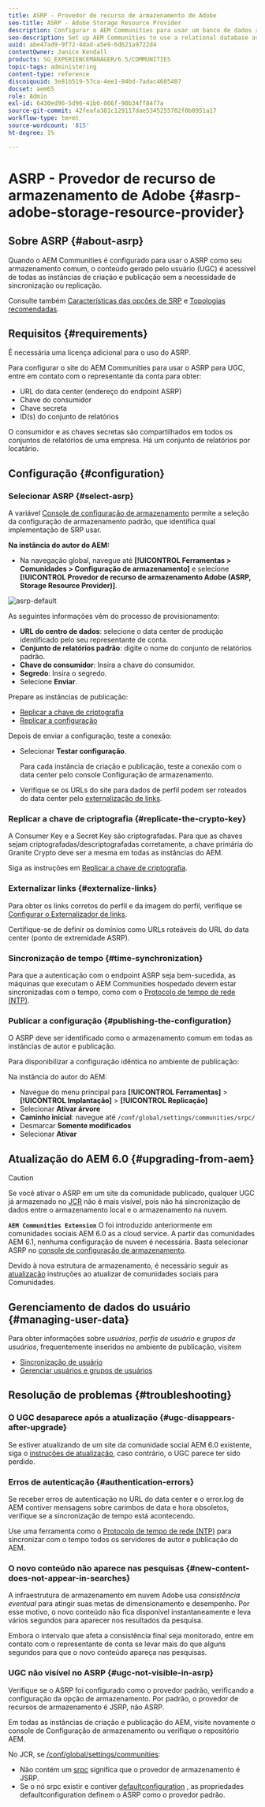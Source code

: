 ```yaml
---
title: ASRP - Provedor de recurso de armazenamento de Adobe
seo-title: ASRP - Adobe Storage Resource Provider
description: Configurar o AEM Communities para usar um banco de dados relacional como seu armazenamento comum
seo-description: Set up AEM Communities to use a relational database as its common store
uuid: abe47ad9-9f72-4dad-a5e9-6d621a9722d4
contentOwner: Janice Kendall
products: SG_EXPERIENCEMANAGER/6.5/COMMUNITIES
topic-tags: administering
content-type: reference
discoiquuid: 3e81b519-57ca-4ee1-94bd-7adac4605407
docset: aem65
role: Admin
exl-id: 6430ed96-5d96-41b6-866f-90b34ff84f7a
source-git-commit: 42feafa381c129117dae5345255702f0b0951a17
workflow-type: tm+mt
source-wordcount: '815'
ht-degree: 1%

---
```


# ASRP - Provedor de recurso de armazenamento de Adobe {#asrp-adobe-storage-resource-provider}

## Sobre ASRP {#about-asrp}

Quando o AEM Communities é configurado para usar o ASRP como seu armazenamento comum, o conteúdo gerado pelo usuário (UGC) é acessível de todas as instâncias de criação e publicação sem a necessidade de sincronização ou replicação.

Consulte também [Características das opções de SRP](/help/communities/working-with-srp.md#characteristics-of-srp-options) e [Topologias recomendadas](/help/communities/topologies.md).

## Requisitos {#requirements}

É necessária uma licença adicional para o uso do ASRP.

Para configurar o site do AEM Communities para usar o ASRP para UGC, entre em contato com o representante da conta para obter:

* URL do data center (endereço do endpoint ASRP)
* Chave do consumidor
* Chave secreta
* ID(s) do conjunto de relatórios

O consumidor e as chaves secretas são compartilhados em todos os conjuntos de relatórios de uma empresa. Há um conjunto de relatórios por locatário.

## Configuração {#configuration}

### Selecionar ASRP {#select-asrp}

A variável [Console de configuração de armazenamento](/help/communities/srp-config.md) permite a seleção da configuração de armazenamento padrão, que identifica qual implementação de SRP usar.

**Na instância do autor do AEM:**

* Na navegação global, navegue até **[!UICONTROL Ferramentas > Comunidades > Configuração de armazenamento]** e selecione **[!UICONTROL Provedor de recurso de armazenamento Adobe (ASRP, Storage Resource Provider)]**.

![asrp-default](assets/asrp-default.png)

As seguintes informações vêm do processo de provisionamento:

* **URL do centro de dados**: selecione o data center de produção identificado pelo seu representante de conta.
* **Conjunto de relatórios padrão**: digite o nome do conjunto de relatórios padrão.
* **Chave do consumidor**: Insira a chave do consumidor.
* **Segredo**: Insira o segredo.
* Selecione **Enviar**.

Prepare as instâncias de publicação:

* [Replicar a chave de criptografia](#replicate-the-crypto-key)
* [Replicar a configuração](#publishing-the-configuration)

Depois de enviar a configuração, teste a conexão:

* Selecionar **Testar configuração**.

   Para cada instância de criação e publicação, teste a conexão com o data center pelo console Configuração de armazenamento.

* Verifique se os URLs do site para dados de perfil podem ser roteados do data center pelo [externalização de links](#externalize-links).

### Replicar a chave de criptografia {#replicate-the-crypto-key}

A Consumer Key e a Secret Key são criptografadas. Para que as chaves sejam criptografadas/descriptografadas corretamente, a chave primária do Granite Crypto deve ser a mesma em todas as instâncias do AEM.

Siga as instruções em [Replicar a chave de criptografia](/help/communities/deploy-communities.md#replicate-the-crypto-key).

### Externalizar links {#externalize-links}

Para obter os links corretos do perfil e da imagem do perfil, verifique se [Configurar o Externalizador de links](/help/sites-developing/externalizer.md).

Certifique-se de definir os domínios como URLs roteáveis do URL do data center (ponto de extremidade ASRP).

### Sincronização de tempo {#time-synchronization}

Para que a autenticação com o endpoint ASRP seja bem-sucedida, as máquinas que executam o AEM Communities hospedado devem estar sincronizadas com o tempo, como com o [Protocolo de tempo de rede (NTP)](https://www.ntp.org/).

### Publicar a configuração {#publishing-the-configuration}

O ASRP deve ser identificado como o armazenamento comum em todas as instâncias de autor e publicação.

Para disponibilizar a configuração idêntica no ambiente de publicação:

Na instância do autor do AEM:

* Navegue do menu principal para **[!UICONTROL Ferramentas]** > **[!UICONTROL Implantação]** > **[!UICONTROL Replicação]**
* Selecionar **Ativar árvore**
* **Caminho inicial**: navegue até `/conf/global/settings/communities/srpc/`
* Desmarcar **Somente modificados**
* Selecionar **Ativar**

## Atualização do AEM 6.0 {#upgrading-from-aem}

>[!CAUTION]
>
>Se você ativar o ASRP em um site da comunidade publicado, qualquer UGC já armazenado no [JCR](/help/communities/jsrp.md) não é mais visível, pois não há sincronização de dados entre o armazenamento local e o armazenamento na nuvem.

**`AEM Communities Extension`** O foi introduzido anteriormente em comunidades sociais AEM 6.0 as a cloud service. A partir das comunidades AEM 6.1, nenhuma configuração de nuvem é necessária. Basta selecionar ASRP no [console de configuração de armazenamento](/help/communities/srp-config.md).

Devido à nova estrutura de armazenamento, é necessário seguir as [atualização](/help/communities/upgrade.md#adobe-cloud-storage) instruções ao atualizar de comunidades sociais para Comunidades.

## Gerenciamento de dados do usuário {#managing-user-data}

Para obter informações sobre *usuários*, *perfis de usuário* e *grupos de usuários*, frequentemente inseridos no ambiente de publicação, visitem

* [Sincronização de usuário](/help/communities/sync.md)
* [Gerenciar usuários e grupos de usuários](/help/communities/users.md)

## Resolução de problemas {#troubleshooting}

### O UGC desaparece após a atualização {#ugc-disappears-after-upgrade}

Se estiver atualizando de um site da comunidade social AEM 6.0 existente, siga o [instruções de atualização](/help/communities/upgrade.md#adobe-cloud-storage), caso contrário, o UGC parece ter sido perdido.

### Erros de autenticação {#authentication-errors}

Se receber erros de autenticação no URL do data center e o error.log de AEM contiver mensagens sobre carimbos de data e hora obsoletos, verifique se a sincronização de tempo está acontecendo.

Use uma ferramenta como o [Protocolo de tempo de rede (NTP)](https://www.ntp.org/) para sincronizar com o tempo todos os servidores de autor e publicação do AEM.

### O novo conteúdo não aparece nas pesquisas {#new-content-does-not-appear-in-searches}

A infraestrutura de armazenamento em nuvem Adobe usa *consistência eventual* para atingir suas metas de dimensionamento e desempenho. Por esse motivo, o novo conteúdo não fica disponível instantaneamente e leva vários segundos para aparecer nos resultados da pesquisa.

Embora o intervalo que afeta a consistência final seja monitorado, entre em contato com o representante de conta se levar mais do que alguns segundos para que o novo conteúdo apareça nas pesquisas.

### UGC não visível no ASRP {#ugc-not-visible-in-asrp}

Verifique se o ASRP foi configurado como o provedor padrão, verificando a configuração da opção de armazenamento. Por padrão, o provedor de recursos de armazenamento é JSRP, não ASRP.

Em todas as instâncias de criação e publicação do AEM, visite novamente o console de Configuração de armazenamento ou verifique o repositório AEM.

No JCR, se [/conf/global/settings/communities](https://localhost:4502/crx/de/index.jsp#/etc/socialconfig/):

* Não contém um [srpc](https://localhost:4502/crx/de/index.jsp#/conf/global/settings/communities/srp) significa que o provedor de armazenamento é JSRP.
* Se o nó srpc existir e contiver [defaultconfiguration](https://localhost:4502/crx/de/index.jsp#/conf/global/settings/communities/srp/defaultconfiguration) , as propriedades defaultconfiguration definem o ASRP como o provedor padrão.
